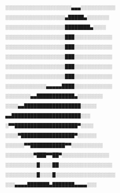 ░░░░░░░░░░░░░░░░░░░░░▄▄▄░░░░░░░░░░░

░░░░░░░░░░░░░░░░░░░▄█████▄░░░░░░░

░░░░░░░░░░░░░░░░░░░████████▄░░░░

░░░░░░░░░░░░░░░░░░░███░░░░░░░░░░░░

░░░░░░░░░░░░░░░░░░░███░░░░░░░░░░░░

░░░░░░░░░░░░░░░░░░░███░░░░░░░░░░░░

░░░░░░░░░░░░░░░░░░░███░░░░░░░░░░░░

░░░░░░░░░░░░░░░░░░░███░░░░░░░░░░░░

░░░░░░░░░░░░░▄▄▄▄▄████░░░░░░░░░░░░

░░░░░░░░▄▄████████████▄░░░░░░░░

░░░░▄▄██████████████████░░░░░

▄▄██████████████████████░░░

░▀▀████████████████████▀░░░░

░░░░▀█████████████████▀░░░░░░

░░░░░░▀▀███████████▀▀░░░░░░░░░░

░░░░░░░░░▀███▀▀██▀░░░░░░░░░░░░░░░

░░░░░░░░░░█░░░░██░░░░░░░░░░░░░░░░░

░░░░░░░░░░█░░░░█░░░░░░░░░░░░░░░░░░░

░░░▄▄▄▄███████▄███████▄▄▄▄░░░
